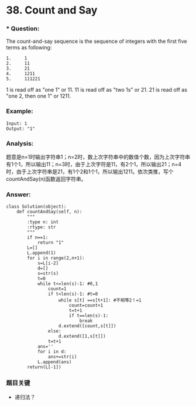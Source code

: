 # 38. Count and Say

### * Question:
The count-and-say sequence is the sequence of integers with the first five terms as following:
```
1.     1
2.     11
3.     21
4.     1211
5.     111221
```
1 is read off as "one 1" or 11.
11 is read off as "two 1s" or 21.
21 is read off as "one 2, then one 1" or 1211.

### Example:
```
Input: 1
Output: "1"
```

### Analysis:
题意是n=1时输出字符串1；n=2时，数上次字符串中的数值个数，因为上次字符串有1个1，所以输出11；n=3时，由于上次字符是11，有2个1，所以输出21；n=4时，由于上次字符串是21，有1个2和1个1，所以输出1211。依次类推，写个countAndSay(n)函数返回字符串。


### Answer:
```
class Solution(object):
    def countAndSay(self, n):
        """
        :type n: int
        :rtype: str
        """
        if n==1:
            return "1"
        L=[]
        L.append(1)
        for i in range(2,n+1):
            s=L[i-2]
            d=[]
            s=str(s)
            t=0
            while t<=len(s)-1: #0,1
                count=1
                if t<len(s)-1: #t=0
                    while s[t] ==s[t+1]: #不相等2！=1
                        count=count+1
                        t=t+1
                        if t==len(s)-1:
                            break
                    d.extend([count,s[t]])  
                else:
                    d.extend([1,s[t]])
                t=t+1
            ans=''
            for i in d:
                ans+=str(i)
            L.append(ans)
        return(L[-1])
```

###  题目关键
*  递归法？       
        